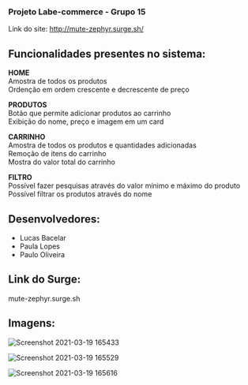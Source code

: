 ### Projeto Labe-commerce - Grupo 15

Link do site: http://mute-zephyr.surge.sh/

**<h2>Funcionalidades presentes no sistema:</h2>** 
**HOME**<br>
Amostra de todos os produtos<br>
Ordenção em ordem crescente e decrescente de preço

**PRODUTOS**<br>
Botão que permite adicionar produtos ao carrinho<br>
Exibição do nome, preço e imagem em um card

**CARRINHO**<br>
Amostra de todos os produtos e quantidades adicionadas<br>
Remoção de itens do carrinho<br>
Mostra do valor total do carrinho

**FILTRO**<br>
Possível fazer pesquisas através do valor mínimo e máximo do produto<br>
Possível filtrar os produtos através do nome


## Desenvolvedores:
- Lucas Bacelar
- Paula Lopes
- Paulo Oliveira

## Link do Surge:
mute-zephyr.surge.sh


## Imagens:

![Screenshot 2021-03-19 165433](https://user-images.githubusercontent.com/57108685/111835775-23ccca00-88d4-11eb-9820-f08088534297.png)

![Screenshot 2021-03-19 165529](https://user-images.githubusercontent.com/57108685/111835776-24fdf700-88d4-11eb-8d52-c7829359a795.png)

![Screenshot 2021-03-19 165616](https://user-images.githubusercontent.com/57108685/111835777-25968d80-88d4-11eb-86d1-b0dc67fda853.png)


